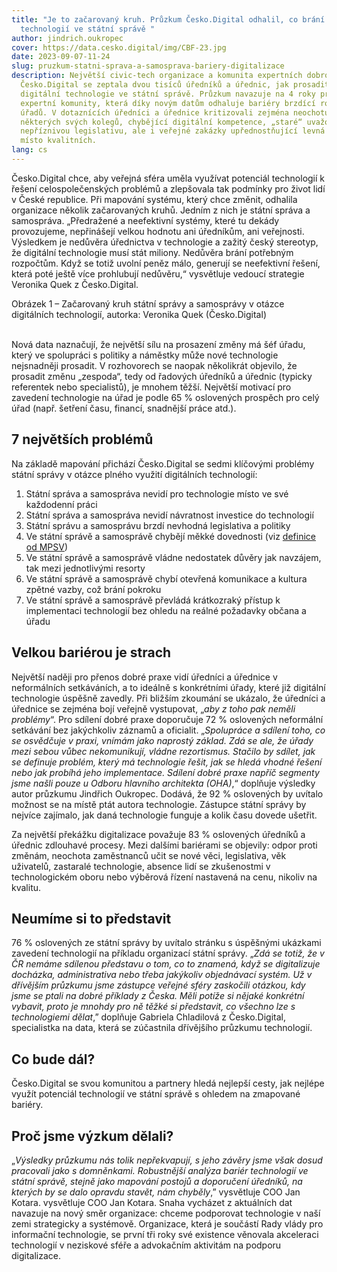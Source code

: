 ```yaml
---
title: "Je to začarovaný kruh. Průzkum Česko.Digital odhalil, co brání pokroku
  technologií ve státní správě "
author: jindrich.oukropec
cover: https://data.cesko.digital/img/CBF-23.jpg
date: 2023-09-07-11-24
slug: pruzkum-statni-sprava-a-samosprava-bariery-digitalizace
description: Největší civic-tech organizace a komunita expertních dobrovolníků
  Česko.Digital se zeptala dvou tisíců úředníků a úřednic, jak prosadit
  digitální technologie ve státní správě. Průzkum navazuje na 4 roky práce
  expertní komunity, která díky novým datům odhaluje bariéry brzdící rozvoj
  úřadů. V dotaznících úředníci a úřednice kritizovali zejména neochotu
  některých svých kolegů, chybějící digitální kompetence, „staré“ uvažování,
  nepříznivou legislativu, ale i veřejné zakázky upřednostňující levná řešení
  místo kvalitních.
lang: cs
---
```

Česko.Digital chce, aby veřejná sféra uměla využívat potenciál technologií k řešení celospolečenských problémů a zlepšovala tak podmínky pro život lidí v České republice. Při mapování systému, který chce změnit, odhalila organizace několik začarovaných kruhů. Jedním z nich je státní správa a samospráva. „Předražené a neefektivní systémy, které tu dekády provozujeme, nepřinášejí velkou hodnotu ani úředníkům, ani veřejnosti. Výsledkem je nedůvěra úřednictva v technologie a zažitý český stereotyp, že digitální technologie musí stát miliony. Nedůvěra brání potřebným rozpočtům. Když se totiž uvolní peněz málo, generují se neefektivní řešení, která poté ještě více prohlubují nedůvěru,“ vysvětluje vedoucí strategie Veronika Quek z Česko.Digital.

Obrázek 1 – Začarovaný kruh státní správy a samosprávy v otázce digitálních technologií, autorka: Veronika Quek (Česko.Digital)

\
Nová data naznačují, že největší sílu na prosazení změny má šéf úřadu, který ve spolupráci s politiky a náměstky může nové technologie nejsnadněji prosadit. V rozhovorech se naopak několikrát objevilo, že prosadit změnu „zespoda“, tedy od řadových úředníků a úřednic (typicky referentek nebo specialistů), je mnohem těžší. Největší motivací pro zavedení technologie na úřad je podle 65 % oslovených prospěch pro celý úřad (např. šetření času, financí, snadnější práce atd.). 



## 7 největších problémů

Na základě mapování přichází Česko.Digital se sedmi klíčovými problémy státní správy v otázce plného využití digitálních technologií: 

1. Státní správa a samospráva nevidí pro technologie místo ve své každodenní práci
2. Státní správa a samospráva nevidí návratnost investice do technologií
3. Státní správu a samosprávu brzdí nevhodná legislativa a politiky
4. Ve státní správě a samosprávě chybějí měkké dovednosti (viz [definice od MPSV](<https://www.mpsv.cz/documents/20142/372813/Mekke+kompetence+charakteristiky+urovni.pdf/c58edca3-7e01-743d-2ee0-767c7ea254ed#:~:text=M%C4%9Bkk%C3%A9%20kompetence%20jsou%20definov%C3%A1ny%20jako,s%20form%C3%A1ln%C3%AD%20kvalifikac%C3%AD%20jedince%20(nap%C5%99.>)) 
5. Ve státní správě a samosprávě vládne nedostatek důvěry jak navzájem, tak mezi jednotlivými resorty
6. Ve státní správě a samosprávě chybí otevřená komunikace a kultura zpětné vazby, což brání pokroku
7. Ve státní správě a samosprávě převládá krátkozraký přístup k implementaci technologií bez ohledu na reálné požadavky občana a úřadu



## Velkou bariérou je strach

Největší naději pro přenos dobré praxe vidí úředníci a úřednice v neformálních setkáváních, a to ideálně s konkrétními úřady, které již digitální technologie úspěšně zavedly. Při bližším zkoumání se ukázalo, že úředníci a úřednice se zejména bojí veřejně vystupovat, „*aby z toho pak neměli problémy*“. Pro sdílení dobré praxe doporučuje 72 % oslovených neformální setkávání bez jakýchkoliv záznamů a oficialit. „*Spolupráce a sdílení toho, co se osvědčuje v praxi, vnímám jako naprostý základ. Zdá se ale, že úřady mezi sebou vůbec nekomunikují, vládne rezortismus. Stačilo by sdílet, jak se definuje problém, který má technologie řešit, jak se hledá vhodné řešení nebo jak probíhá jeho implementace. Sdílení dobré praxe napříč segmenty jsme našli pouze u Odboru hlavního architekta (OHA)*,“ doplňuje výsledky autor průzkumu Jindřich Oukropec. Dodává, že 92 % oslovených by uvítalo možnost se na místě ptát autora technologie. Zástupce státní správy by nejvíce zajímalo, jak daná technologie funguje a kolik času dovede ušetřit.

Za největší překážku digitalizace považuje 83 % oslovených úředníků a úřednic zdlouhavé procesy. Mezi dalšími bariérami se objevily: odpor proti změnám, neochota zaměstnanců učit se nové věci, legislativa, věk uživatelů, zastaralé technologie, absence lidí se zkušenostmi v technologickém oboru nebo výběrová řízení nastavená na cenu, nikoliv na kvalitu.



## Neumíme si to představit

76 % oslovených ze státní správy by uvítalo stránku s úspěšnými ukázkami zavedení technologií na příkladu organizací státní správy. „*Zdá se totiž, že v ČR nemáme sdílenou představu o tom, co to znamená, když se digitalizuje docházka, administrativa nebo třeba jakýkoliv objednávací systém. Už v dřívějším průzkumu jsme zástupce veřejné sféry zaskočili otázkou, kdy jsme se ptali na dobré příklady z Česka. Měli potíže si nějaké konkrétní vybavit, proto je mnohdy pro ně těžké si představit, co všechno lze s technologiemi dělat*,” doplňuje Gabriela Chladilová z Česko.Digital, specialistka na data, která se zúčastnila dřívějšího průzkumu technologií.



## Co bude dál? 

Česko.Digital se svou komunitou a partnery hledá nejlepší cesty, jak nejlépe využít potenciál technologií ve státní správě s ohledem na zmapované bariéry. 



## Proč jsme výzkum dělali?

„*Výsledky průzkumu nás tolik nepřekvapují, s jeho závěry jsme však dosud pracovali jako s domněnkami. Robustnější analýza bariér technologií ve státní správě, stejně jako mapování postojů a doporučení úředníků, na kterých by se dalo opravdu stavět, nám chyběly*,” vysvětluje COO Jan Kotara. vysvětluje COO Jan Kotara. Snaha vycházet z aktuálních dat navazuje na nový směr organizace: chceme podporovat technologie v naší zemi strategicky a systémově. Organizace, která je součástí Rady vlády pro informační technologie, se první tři roky své existence věnovala akceleraci technologií v neziskové sféře a advokačním aktivitám na podporu digitalizace.